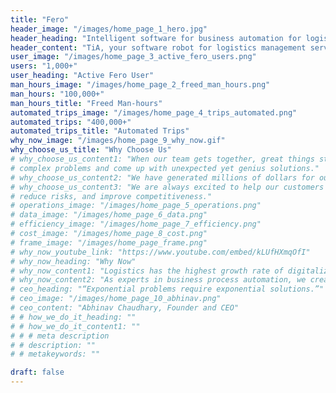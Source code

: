 ```yaml
---
title: "Fero"
header_image: "/images/home_page_1_hero.jpg"
header_heading: "Intelligent software for business automation for logistics"
header_content: "TiA, your software robot for logistics management serving the needs of logistics, transportation and distribution professionals powered by Robotic Process Automation (RPA) and AI."
user_image: "/images/home_page_3_active_fero_users.png"
users: "1,000+"
user_heading: "Active Fero User"
man_hours_image: "/images/home_page_2_freed_man_hours.png"
man_hours: "100,000+"
man_hours_title: "Freed Man-hours"
automated_trips_image: "/images/home_page_4_trips_automated.png"
automated_trips: "400,000+"
automated_trips_title: "Automated Trips"
why_now_image: "/images/home_page_9_why_now.gif"
why_choose_us_title: "Why Choose Us"
# why_choose_us_content1: "When our team gets together, great things start to happen. We can solve incredibly
# complex problems and come up with unexpected yet genius solutions."
# why_choose_us_content2: "We have generated millions of dollars for our clients in savings."
# why_choose_us_content3: "We are always excited to help our customers understand how Robotic Automation Software and Artificial Intelligence can help their companies increase business efficiency, lower costs,
# reduce risks, and improve competitiveness."
# operations_image: "/images/home_page_5_operations.png"
# data_image: "/images/home_page_6_data.png"
# efficiency_image: "/images/home_page_7_efficiency.png"
# cost_image: "/images/home_page_8_cost.png"
# frame_image: "/images/home_page_frame.png"
# why_now_youtube_link: "https://www.youtube.com/embed/kLUfHXmqOfI"
# why_now_heading: "Why Now"
# why_now_content1: "Logistics has the highest growth rate of digitalization, but it is regarded as the least automated sector due to the complexity of the processes."
# why_now_content2: "As experts in business process automation, we create strategies for business optimization and develop technological solutions for streamline operation."
# ceo_heading: "“Exponential problems require exponential solutions.”"
# ceo_image: "/images/home_page_10_abhinav.png"
# ceo_content: "Abhinav Chaudhary, Founder and CEO"
# # how_we_do_it_heading: ""
# # how_we_do_it_content1: ""
# # # meta description
# # description: ""
# # metakeywords: ""

draft: false
---
```

